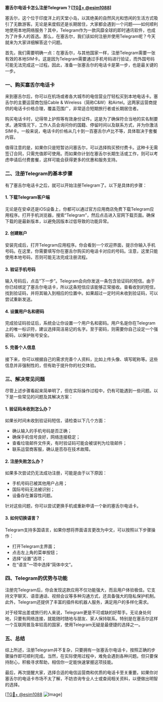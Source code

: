 **塞舌尔电话卡怎么注册Telegram？[[TG💪+ @esim1088](https://t.me/s/esim1088)]**

塞舌尔，这个位于印度洋上的天堂小岛，以其绝美的自然风光和悠闲的生活方式吸引了无数游客。无论是来度假还是长期居住，大家都会遇到一个问题——如何顺利地使用本地网络服务？其中，Telegram作为一款风靡全球的即时通讯软件，也成为了许多人的首选。那么，在塞舌尔，我们该如何注册并使用Telegram呢？今天就来为大家详细解答这个问题。

首先，我们需要明确一点：在塞舌尔，与其他国家一样，注册Telegram需要一张有效的本地SIM卡。这是因为Telegram需要通过手机号码进行验证，而外国号码可能无法完成这一过程。因此，准备一张塞舌尔的电话卡是第一步，也是最关键的一步。

### 一、购买塞舌尔电话卡

来到塞舌尔后，你可以在机场或者各大城市的电信营业厅轻松买到本地电话卡。塞舌尔的主要运营商包括Cable & Wireless（简称C&W）和Airtel。这两家运营商提供的电话卡价格合理，覆盖范围广，非常适合短期旅行者或长期居住者。

购买电话卡时，记得带上护照等有效身份证件。这是为了确保符合当地的实名制要求。通常情况下，工作人员会询问你的国籍、停留时间以及联系方式，并为你激活SIM卡。一般来说，电话卡的价格从几十到一百塞舌尔卢比不等，具体取决于套餐内容。

值得注意的是，如果你只是短暂访问塞舌尔，可以选择购买预付费卡。这种卡无需签订合同，只需充值即可使用。而如果你计划在塞舌尔长期生活或工作，则可以考虑申请后付费套餐，这样可能会获得更多的优惠和服务支持。

### 二、注册Telegram的基本步骤

有了塞舌尔电话卡之后，就可以开始注册Telegram了。以下是具体的步骤：

#### 1. 下载Telegram客户端

无论是在安卓还是iOS设备上，你都可以通过官方应用商店免费下载Telegram应用程序。打开手机浏览器，搜索“Telegram”，然后点击进入官网下载页面。确保下载的是最新版本，以避免因版本过低导致的功能异常。

#### 2. 创建账户

安装完成后，打开Telegram应用程序。你会看到一个欢迎界面，提示你输入手机号码。在这里，你需要填写你在塞舌尔购买的电话卡对应的号码。注意，这里只能使用本地号码，否则可能无法完成注册流程。

#### 3. 验证手机号码

输入号码后，点击“下一步”。Telegram会向你发送一条包含验证码的短信。由于你已经绑定了塞舌尔电话卡，所以这条短信应该能够正常接收。查看收到的短信，找到验证码，并将其输入到相应的位置中。如果超过一定时间未收到验证码，可以尝试重新发送。

#### 4. 设置用户名和密码

完成验证码验证后，系统会让你设置一个用户名和密码。用户名是你在Telegram上的唯一标识符，建议选择简洁易记的名字。至于密码，则需要你自己设定一个强密码，以保护账号安全。

#### 5. 完善个人信息

接下来，你可以根据自己的需求完善个人资料，比如上传头像、填写昵称等。这些信息并非强制性的，但有助于提升你的社交体验。

### 三、解决常见问题

尽管上述步骤看起来简单明了，但在实际操作过程中，仍有可能遇到一些问题。以下是一些常见的问题及其解决方案：

#### 1. 验证码未收到怎么办？

如果长时间未收到验证码短信，请检查以下几个方面：
- 确认输入的手机号码是否正确；
- 确保手机信号良好，网络连接稳定；
- 查看垃圾邮件文件夹，有时验证码可能会被误判为垃圾邮件；
- 联系运营商客服，确认是否存在技术故障。

#### 2. 注册失败怎么办？

如果多次尝试仍无法成功注册，可能是由于以下原因：
- 手机号码已被其他用户占用；
- 国际号码无法被识别；
- 设备存在兼容性问题。

针对这些问题，你可以尝试更换手机或重新申请一个新的塞舌尔电话卡。

#### 3. 如何切换语言？

Telegram支持多国语言，如果你想将界面语言更改为中文，可以按照以下步骤操作：
- 打开Telegram主界面；
- 点击左上角的菜单按钮；
- 选择“设置”选项；
- 在“语言”一项中选择“简体中文”。

### 四、Telegram的优势与功能

注册完Telegram后，你会发现这款应用不仅功能强大，而且用户体验极佳。它支持文字聊天、语音通话、视频会议等多种沟通方式，还具备强大的隐私保护机制。此外，Telegram还提供了丰富的插件和机器人服务，满足用户的多样化需求。

对于经常出差或旅行的人来说，Telegram更是不可或缺的好帮手。无论身处何地，只要有网络连接，就能随时随地与朋友、家人保持联系。特别是在塞舌尔这样一个互联网普及率较高的国家，使用Telegram无疑是最便捷的选择之一。

### 五、总结

综上所述，注册Telegram并不复杂，只要拥有一张塞舌尔电话卡，按照正确的步骤操作即可顺利完成。当然，在实际使用过程中，难免会遇到各种问题。但只要保持耐心，积极寻求帮助，相信你一定能快速掌握这项技能。

最后，再次提醒大家，选择合适的电信运营商和优质的电话卡至关重要。如果你对塞舌尔的电话卡市场不太了解，不妨咨询专业人士或查阅相关资料，以便做出明智的选择。

[[TG💪+ @esim1088](https://t.me/s/esim1088) ![Image](https://i.postimg.cc/4NQfJmqS/Snipaste-2025-05-13-00-14-12.png)]